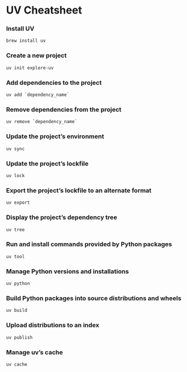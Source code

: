 # UV Cheatsheet
### Install UV
```
brew install uv
```
### Create a new project
```
uv init explore-uv
```
### Add dependencies to the project
```
uv add `dependency_name`
```
### Remove dependencies from the project
```
uv remove `dependency_name`
```
### Update the project’s environment
```
uv sync
```
### Update the project’s lockfile
```
uv lock
```
### Export the project’s lockfile to an alternate format
```
uv export
```
### Display the project’s dependency tree
```
uv tree
```
### Run and install commands provided by Python packages
```
uv tool
```
### Manage Python versions and installations
```
uv python
```
### Build Python packages into source distributions and wheels
```
uv build
```
### Upload distributions to an index
```
uv publish
```
### Manage uv’s cache
```
uv cache
```